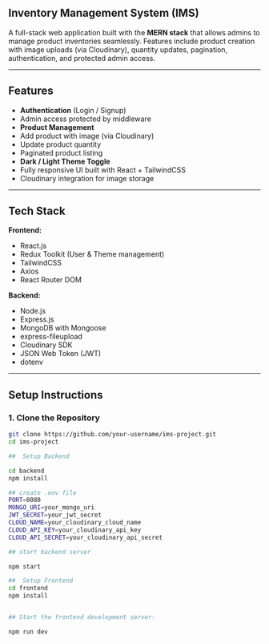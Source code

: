 ## Inventory Management System (IMS)

A full-stack web application built with the **MERN stack** that allows admins to manage product inventories seamlessly. Features include product creation with image uploads (via Cloudinary), quantity updates, pagination, authentication, and protected admin access.

---

##  Features

-  **Authentication** (Login / Signup)
-  Admin access protected by middleware
-  **Product Management**
  - Add product with image (via Cloudinary)
  - Update product quantity
  - Paginated product listing
-  **Dark / Light Theme Toggle**
-  Fully responsive UI built with React + TailwindCSS
-  Cloudinary integration for image storage

---

##  Tech Stack

**Frontend:**
- React.js
- Redux Toolkit (User & Theme management)
- TailwindCSS
- Axios
- React Router DOM

**Backend:**
- Node.js
- Express.js
- MongoDB with Mongoose
- express-fileupload
- Cloudinary SDK
- JSON Web Token (JWT)
- dotenv

---

##  Setup Instructions

### 1. Clone the Repository

```bash
git clone https://github.com/your-username/ims-project.git
cd ims-project

##  Setup Backend

cd backend
npm install

## create .env file
PORT=8080
MONGO_URI=your_mongo_uri
JWT_SECRET=your_jwt_secret
CLOUD_NAME=your_cloudinary_cloud_name
CLOUD_API_KEY=your_cloudinary_api_key
CLOUD_API_SECRET=your_cloudinary_api_secret

## start backend server

npm start

##  Setup Frontend
cd frontend
npm install


## Start the frontend development server:

npm run dev

 

